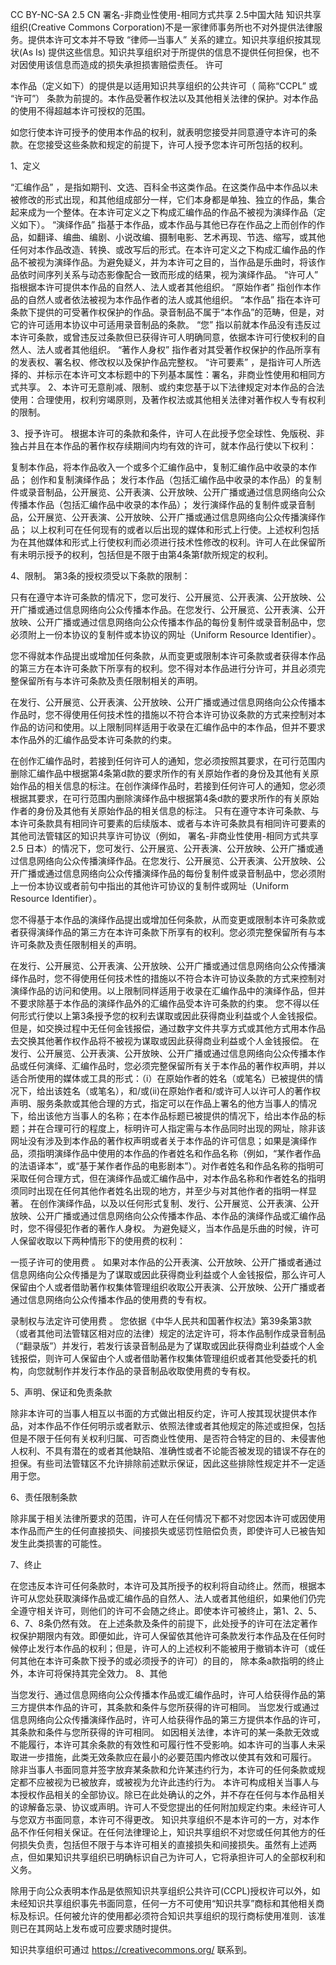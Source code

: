 CC BY-NC-SA 2.5 CN
署名-非商业性使用-相同方式共享 2.5中国大陆
知识共享组织(Creative Commons Corporation)不是一家律师事务所也不对外提供法律服务。提供本许可文本并不导致 “律师—当事人” 关系的建立。知识共享组织按其现状(As Is) 提供这些信息。知识共享组织对于所提供的信息不提供任何担保，也不对因使用该信息而造成的损失承担损害赔偿责任。
许可

本作品（定义如下）的提供是以适用知识共享组织的公共许可（ 简称“CCPL” 或 “许可”） 条款为前提的。本作品受著作权法以及其他相关法律的保护。对本作品的使用不得超越本许可授权的范围。

如您行使本许可授予的使用本作品的权利，就表明您接受并同意遵守本许可的条款。在您接受这些条款和规定的前提下，许可人授予您本许可所包括的权利。

1、定义

“汇编作品” ，是指如期刊、文选、百科全书这类作品。在这类作品中本作品以未被修改的形式出现，和其他组成部分一样，它们本身都是单独、独立的作品，集合起来成为一个整体。在本许可定义之下构成汇编作品的作品不被视为演绎作品（定义如下）。
“演绎作品” 指基于本作品，或本作品与其他已存在作品之上而创作的作品，如翻译、编曲、编剧、小说改编、摄制电影、艺术再现、节选、缩写，或其他任何对本作品改造、转换、或改写后的形式。在本许可定义之下构成汇编作品的作品不被视为演绎作品。为避免疑义，并为本许可之目的，当作品是乐曲时，将该作品依时间序列关系与动态影像配合一致而形成的结果，视为演绎作品。
“许可人” 指根据本许可提供本作品的自然人、法人或者其他组织。
“原始作者” 指创作本作品的自然人或者依法被视为本作品作者的法人或其他组织。
“本作品” 指在本许可条款下提供的可受著作权保护的作品。录音制品不属于“本作品”的范畴，但是，对它的许可适用本协议中可适用录音制品的条款。
“您” 指以前就本作品没有违反过本许可条款，或曾违反过条款但已获得许可人明确同意，依据本许可行使权利的自然人、法人或者其他组织。
“著作人身权” 指作者对其受著作权保护的作品所享有的发表权、署名权、修改权以及保护作品完整权。
“许可要素” ，是指许可人所选择的、并标示在本许可文本标题中的下列基本属性：署名，非商业性使用和相同方式共享。
2、本许可无意削减、限制、或约束您基于以下法律规定对本作品的合法使用：合理使用，权利穷竭原则，及著作权法或其他相关法律对著作权人专有权利的限制。

3、授予许可。 根据本许可的条款和条件，许可人在此授予您全球性、免版税、非独占并且在本作品的著作权存续期间内均有效的许可，就本作品行使以下权利：

复制本作品，将本作品收入一个或多个汇编作品中，复制汇编作品中收录的本作品；
创作和复制演绎作品；
发行本作品（包括汇编作品中收录的本作品）的复制件或录音制品，公开展览、公开表演、公开放映、公开广播或通过信息网络向公众传播本作品（包括汇编作品中收录的本作品）；
发行演绎作品的复制件或录音制品，公开展览、公开表演、公开放映、公开广播或通过信息网络向公众传播演绎作品；
以上权利可在任何现有的或者以后出现的媒体和形式上行使。上述权利包括为在其他媒体和形式上行使权利而必须进行技术性修改的权利。许可人在此保留所有未明示授予的权利，包括但是不限于由第4条第f款所规定的权利。

4、限制。 第3条的授权须受以下条款的限制：

只有在遵守本许可条款的情况下，您可发行、公开展览、公开表演、公开放映、公开广播或通过信息网络向公众传播本作品。在您发行、公开展览、公开表演、公开放映、公开广播或通过信息网络向公众传播本作品的每份复制件或录音制品中，您必须附上一份本协议的复制件或本协议的网址（Uniform Resource Identifier）。

您不得就本作品提出或增加任何条款，从而变更或限制本许可条款或者获得本作品的第三方在本许可条款下所享有的权利。您不得对本作品进行分许可，并且必须完整保留所有与本许可条款及责任限制相关的声明。

在发行、公开展览、公开表演、公开放映、公开广播或通过信息网络向公众传播本作品时，您不得使用任何技术性的措施以不符合本许可协议条款的方式来控制对本作品的访问和使用。以上限制同样适用于收录在汇编作品中的本作品，但并不要求本作品外的汇编作品受本许可条款的约束。

在创作汇编作品时，若接到任何许可人的通知，您必须按照其要求，在可行范围内删除汇编作品中根据第4条第d款的要求所作的有关原始作者的身份及其他有关原始作品的相关信息的标注。在创作演绎作品时，若接到任何许可人的通知，您必须根据其要求，在可行范围内删除演绎作品中根据第4条d款的要求所作的有关原始作者的身份及其他有关原始作品的相关信息的标注。
只有在遵守本许可条款、与本许可条款具有相同许可要素的后续版本、或者与本许可条款具有相同许可要素的其他司法管辖区的知识共享许可协议（例如， 署名-非商业性使用-相同方式共享 2.5 日本）的情况下，您可发行、公开展览、公开表演、公开放映、公开广播或通过信息网络向公众传播演绎作品。在您发行、公开展览、公开表演、公开放映、公开广播或通过信息网络向公众传播演绎作品的每份复制件或录音制品中，您必须附上一份本协议或者前句中指出的其他许可协议的复制件或网址（Uniform Resource Identifier）。

您不得基于本作品的演绎作品提出或增加任何条款，从而变更或限制本许可条款或者获得演绎作品的第三方在本许可条款下所享有的权利。您必须完整保留所有与本许可条款及责任限制相关的声明。

在发行、公开展览、公开表演、公开放映、公开广播或通过信息网络向公众传播演绎作品时，您不得使用任何技术性的措施以不符合本许可协议条款的方式来控制对演绎作品的访问和使用。以上限制同样适用于收录在汇编作品中的演绎作品，但并不要求除基于本作品的演绎作品外的汇编作品受本许可条款的约束。
您不得以任何形式行使以上第3条授予您的权利去谋取或因此获得商业利益或个人金钱报偿。但是，如交换过程中无任何金钱报偿，通过数字文件共享方式或其他方式用本作品去交换其他著作权作品将不被视为谋取或因此获得商业利益或个人金钱报偿。
在发行、公开展览、公开表演、公开放映、公开广播或通过信息网络向公众传播本作品或任何演绎、汇编作品时，您必须完整保留所有关于本作品的著作权声明，并以适合所使用的媒体或工具的形式：（i）在原始作者的姓名（或笔名）已被提供的情况下，给出该姓名（或笔名），和/或(ii)在原始作者和/或许可人以许可人的著作权声明、服务条款或其他合理的方式，指定可以在作品上署名的他方当事人的情况下，给出该他方当事人的名称；在本作品标题已被提供的情况下，给出本作品的标题；并在合理可行的程度上，标明许可人指定需与本作品同时出现的网址，除非该网址没有涉及到本作品的著作权声明或者关于本作品的许可信息；如果是演绎作品，须指明演绎作品中使用的本作品的作者姓名和作品名称（例如，“某作者作品的法语译本”，或“基于某作者作品的电影剧本”）。对作者姓名和作品名称的指明可采取任何合理方式，但在演绎作品或汇编作品中，对本作品名称和作者姓名的指明须同时出现在任何其他作者姓名出现的地方，并至少与对其他作者的指明一样显著。
在创作演绎作品，以及以任何形式复制、发行、公开展览、公开表演、公开放映、公开广播或通过信息网络向公众传播本作品、本作品的演绎作品或汇编作品时，您不得侵犯作者的著作人身权。
为避免疑义，当本作品是乐曲的时候，许可人保留收取以下两种情形下的使用费的权利：

一揽子许可的使用费 。
如果对本作品的公开表演、公开放映、公开广播或者通过信息网络向公众传播是为了谋取或因此获得商业利益或个人金钱报偿，那么许可人保留由个人或者借助著作权集体管理组织收取公开表演、公开放映、公开广播或者通过信息网络向公众传播本作品的使用费的专有权。

录制权与法定许可使用费 。
您依据《中华人民共和国著作权法》第39条第3款（或者其他司法管辖区相对应的法律）规定的法定许可，将本作品制作成录音制品（“翻录版”）并发行，若发行该录音制品是为了谋取或因此获得商业利益或个人金钱报偿，则许可人保留由个人或者借助著作权集体管理组织或者其他受委托的机构，向您就制作并发行本作品的录音制品收取使用费的专有权。

5、声明、保证和免责条款

除非本许可的当事人相互以书面的方式做出相反约定，许可人按其现状提供本作品，对本作品不作任何明示或者默示、依照法律或者其他规定的陈述或担保，包括但是不限于任何有关权利归属、可否商业性使用、是否符合特定的目的、未侵害他人权利、不具有潜在的或者其他缺陷、准确性或者不论能否被发现的错误不存在的担保。有些司法管辖区不允许排除前述默示保证，因此这些排除性规定并不一定适用于您。

6、责任限制条款

除非属于相关法律所要求的范围，许可人在任何情况下都不对您因本许可或因使用本作品而产生的任何直接损失、间接损失或惩罚性赔偿负责，即使许可人已被告知发生此类损害的可能性。

7、终止

在您违反本许可任何条款时，本许可及其所授予的权利将自动终止。然而，根据本许可从您处获取演绎作品或汇编作品的自然人、法人或者其他组织，如果他们仍完全遵守相关许可，则他们的许可不会随之终止。即使本许可被终止，第1、2、5、6、7、8条仍然有效。
在上述条款及条件的前提下，此处授予的许可在法定著作权保护期限内有效。即便如此，许可人保留依其他许可条款发行本作品及在任何时候停止发行本作品的权利；但是，许可人的上述权利不能被用于撤销本许可（或任何其他在本许可条款下授予的或必须授予的许可）的目的， 除本条a款指明的终止外，本许可将保持其完全效力。
8、其他

当您发行、通过信息网络向公众传播本作品或汇编作品时，许可人给获得作品的第三方提供本作品的许可，其条款和条件与您所获得的许可相同。
当您发行或通过信息网络向公众传播演绎作品时，许可人给获得作品的第三方提供本作品的许可，其条款和条件与您所获得的许可相同。
如因相关法律，本许可的某一条款无效或不能履行，本许可其余条款的有效性和可履行性不受影响。如本许可的当事人未采取进一步措施，此类无效条款应在最小的必要范围内修改以使其有效和可履行。
除非当事人书面同意并签字放弃某条款和允许某违约行为，本许可的任何条款或规定都不应被视为已被放弃，或被视为允许此违约行为。
本许可构成相关当事人与本授权作品相关的全部协议。除已在此处确认的之外，并不存在任何与本作品相关的谅解备忘录、协议或声明。许可人不受您提出的任何附加规定约束。未经许可人与您双方书面同意，本许可不得更改。
知识共享组织不是本许可的一方，对本作品不作任何相关保证。在任何法律理论上，知识共享组织不对您或任何其他方的任何损失负责，包括但不限于与本许可相关的直接损失和间接损失。虽然有上述两点，但如果知识共享组织已明确标识自己为许可人，它将承担许可人的全部权利和义务。

除用于向公众表明本作品是依照知识共享组织公共许可(CCPL)授权许可以外，如未经知识共享组织事先书面同意，任何一方不可使用“知识共享”商标和其他相关商标及标识。任何被允许的使用都必须符合知识共享组织的现行商标使用准则．该准则已在其网站上发布或可应要求随时提供。

知识共享组织可通过 https://creativecommons.org/ 联系到。
